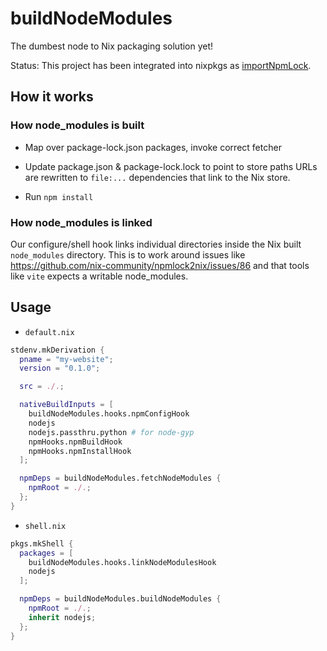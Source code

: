 # buildNodeModules

The dumbest node to Nix packaging solution yet!

Status: This project has been integrated into nixpkgs as [importNpmLock](https://nixos.org/manual/nixpkgs/unstable/#javascript-buildNpmPackage-importNpmLock).

## How it works

### How node_modules is built

- Map over package-lock.json packages, invoke correct fetcher

- Update package.json & package-lock.lock to point to store paths
URLs are rewritten to `file:...` dependencies that link to the Nix store.

- Run `npm install`

### How node_modules is linked
Our configure/shell hook links individual directories inside the Nix built `node_modules` directory.
This is to work around issues like https://github.com/nix-community/npmlock2nix/issues/86 and that tools like `vite` expects a writable node_modules.

## Usage

- `default.nix`
``` nix
stdenv.mkDerivation {
  pname = "my-website";
  version = "0.1.0";

  src = ./.;

  nativeBuildInputs = [
    buildNodeModules.hooks.npmConfigHook
    nodejs
    nodejs.passthru.python # for node-gyp
    npmHooks.npmBuildHook
    npmHooks.npmInstallHook
  ];

  npmDeps = buildNodeModules.fetchNodeModules {
    npmRoot = ./.;
  };
}
```

- `shell.nix`
``` nix
pkgs.mkShell {
  packages = [
    buildNodeModules.hooks.linkNodeModulesHook
    nodejs
  ];

  npmDeps = buildNodeModules.buildNodeModules {
    npmRoot = ./.;
    inherit nodejs;
  };
}
```
